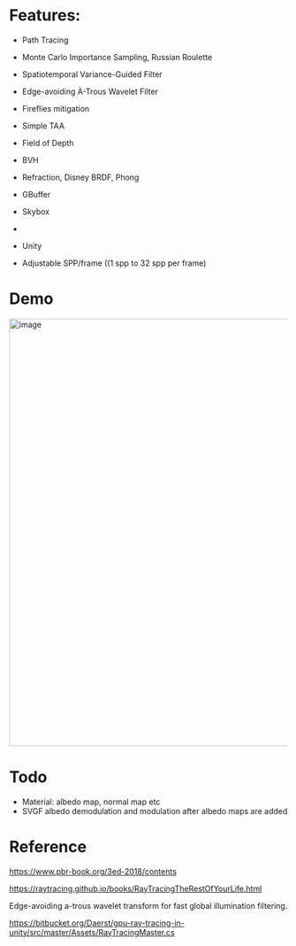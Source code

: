 # Features:

* Path Tracing

* Monte Carlo Importance Sampling, Russian Roulette

* Spatiotemporal Variance-Guided Filter

* Edge-avoiding À-Trous Wavelet Filter
  
* Fireflies mitigation
  
* Simple TAA

* Field of Depth

* BVH

* Refraction, Disney BRDF, Phong

* GBuffer

* Skybox
* 
* Unity

* Adjustable SPP/frame ((1 spp to 32 spp per frame)

# Demo

<img width="772" alt="image" src="https://github.com/zhuzhanji/Path-Tracing/assets/37281560/7799cd0b-d549-41db-9bba-a9d07c80b351">



# Todo
  * Material: albedo map, normal map etc
  * SVGF albedo demodulation and modulation after albedo maps are added

# Reference

https://www.pbr-book.org/3ed-2018/contents

https://raytracing.github.io/books/RayTracingTheRestOfYourLife.html

Edge-avoiding a-trous wavelet transform for fast global illumination filtering.

https://bitbucket.org/Daerst/gpu-ray-tracing-in-unity/src/master/Assets/RayTracingMaster.cs
